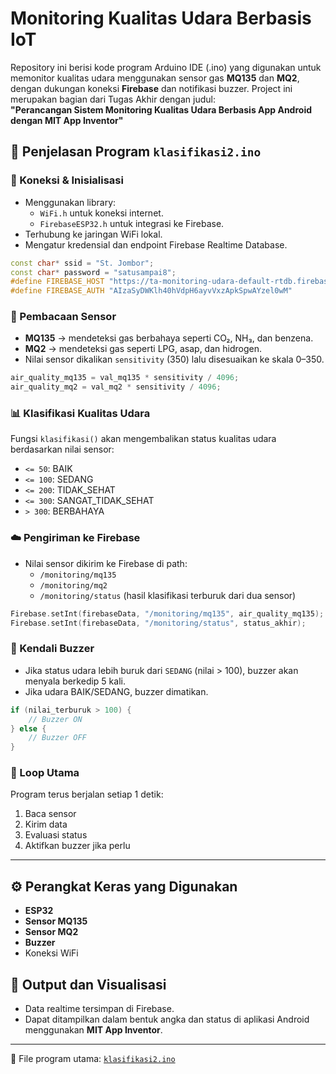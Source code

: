 # Monitoring Kualitas Udara Berbasis IoT

Repository ini berisi kode program Arduino IDE (.ino) yang digunakan untuk memonitor kualitas udara menggunakan sensor gas **MQ135** dan **MQ2**, dengan dukungan koneksi **Firebase** dan notifikasi buzzer. Project ini merupakan bagian dari Tugas Akhir dengan judul:  
**"Perancangan Sistem Monitoring Kualitas Udara Berbasis App Android dengan MIT App Inventor"**

## 📜 Penjelasan Program `klasifikasi2.ino`

### 🔌 Koneksi & Inisialisasi
- Menggunakan library:
  - `WiFi.h` untuk koneksi internet.
  - `FirebaseESP32.h` untuk integrasi ke Firebase.
- Terhubung ke jaringan WiFi lokal.
- Mengatur kredensial dan endpoint Firebase Realtime Database.

```cpp
const char* ssid = "St. Jombor";
const char* password = "satusampai8";
#define FIREBASE_HOST "https://ta-monitoring-udara-default-rtdb.firebaseio.com/"
#define FIREBASE_AUTH "AIzaSyDWKlh40hVdpH6ayvVxzApkSpwAYzel0wM"
```

### 🧪 Pembacaan Sensor
- **MQ135** → mendeteksi gas berbahaya seperti CO₂, NH₃, dan benzena.
- **MQ2** → mendeteksi gas seperti LPG, asap, dan hidrogen.
- Nilai sensor dikalikan `sensitivity` (350) lalu disesuaikan ke skala 0–350.

```cpp
air_quality_mq135 = val_mq135 * sensitivity / 4096;
air_quality_mq2 = val_mq2 * sensitivity / 4096;
```

### 📊 Klasifikasi Kualitas Udara
Fungsi `klasifikasi()` akan mengembalikan status kualitas udara berdasarkan nilai sensor:
- `<= 50`: BAIK
- `<= 100`: SEDANG
- `<= 200`: TIDAK_SEHAT
- `<= 300`: SANGAT_TIDAK_SEHAT
- `> 300`: BERBAHAYA

### ☁️ Pengiriman ke Firebase
- Nilai sensor dikirim ke Firebase di path:
  - `/monitoring/mq135`
  - `/monitoring/mq2`
  - `/monitoring/status` (hasil klasifikasi terburuk dari dua sensor)

```cpp
Firebase.setInt(firebaseData, "/monitoring/mq135", air_quality_mq135);
Firebase.setInt(firebaseData, "/monitoring/status", status_akhir);
```

### 🚨 Kendali Buzzer
- Jika status udara lebih buruk dari `SEDANG` (nilai > 100), buzzer akan menyala berkedip 5 kali.
- Jika udara BAIK/SEDANG, buzzer dimatikan.

```cpp
if (nilai_terburuk > 100) {
    // Buzzer ON
} else {
    // Buzzer OFF
}
```

### 🔁 Loop Utama
Program terus berjalan setiap 1 detik:
1. Baca sensor
2. Kirim data
3. Evaluasi status
4. Aktifkan buzzer jika perlu

---

## ⚙️ Perangkat Keras yang Digunakan
- **ESP32**
- **Sensor MQ135**
- **Sensor MQ2**
- **Buzzer**
- Koneksi WiFi

## 📱 Output dan Visualisasi
- Data realtime tersimpan di Firebase.
- Dapat ditampilkan dalam bentuk angka dan status di aplikasi Android menggunakan **MIT App Inventor**.

---

📌 File program utama: [`klasifikasi2.ino`](klasifikasi2.ino)
